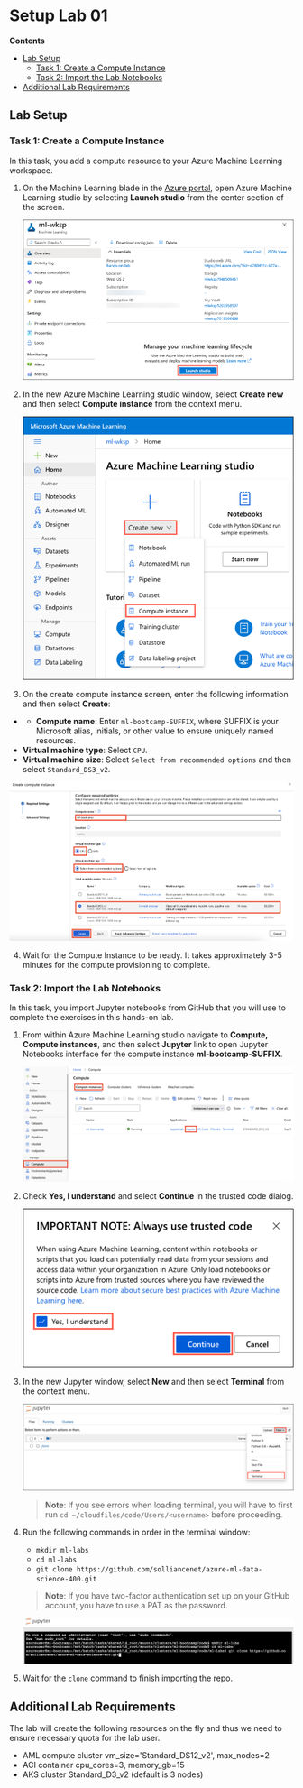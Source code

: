 # Setup Lab 01

**Contents**

<!-- TOC -->

- [Lab Setup](#lab-setup)
   - [Task 1: Create a Compute Instance](#task-1-create-a-compute-instance)
   - [Task 2: Import the Lab Notebooks](#task-2-import-the-lab-notebooks)
- [Additional Lab Requirements](#additional-lab-requirements)

## Lab Setup

### Task 1: Create a Compute Instance

In this task, you add a compute resource to your Azure Machine Learning workspace.

1. On the Machine Learning blade in the [Azure portal](https://portal.azure.com/), open Azure Machine Learning studio by selecting **Launch studio** from the center section of the screen.

   ![The Launch studio button is highlighted on the Machine Learning blade.](media/machine-learning-launch-studio.png "Launch Azure Machine Learning studio")

2. In the new Azure Machine Learning studio window, select **Create new** and then select **Compute instance** from the context menu.

   ![Within Azure Machine Learning studio, Create new is selected and highlighted, and Compute instance is highlighted in the context menu.](media/machine-learning-studio-create-new-compute-instance.png "Create new compute instance")

3. On the create compute instance screen, enter the following information and then select **Create**:

  - - **Compute name**: Enter `ml-bootcamp-SUFFIX`, where SUFFIX is your Microsoft alias, initials, or other value to ensure uniquely named resources.
   - **Virtual machine type**: Select `CPU`.
   - **Virtual machine size**: Select `Select from recommended options` and then select `Standard_DS3_v2`.

   ![On the create compute instance dialog, CPU is selected for the virtual machine type. Select from recommended options is selected under virtual machine size, and Standard_DS3_v2 is selected and highlighted in the recommended virtual machine sizes.](media/machine-learning-studio-create-compute-instance-select-virtual-machine.png "Create Compute Instance")

4. Wait for the Compute Instance to be ready. It takes approximately 3-5 minutes for the compute provisioning to complete.

### Task 2: Import the Lab Notebooks

In this task, you import Jupyter notebooks from GitHub that you will use to complete the exercises in this hands-on lab.

1. From within Azure Machine Learning studio navigate to **Compute, Compute instances**, and then select **Jupyter** link to open Jupyter Notebooks interface for the compute instance **ml-bootcamp-SUFFIX**.

   ![The Jupyter link is highlighted next to the ml-bootcamp-SUFFIX compute instance.](media/ml-workspace-compute-instances.png "Compute instances")

2. Check **Yes, I understand** and select **Continue** in the trusted code dialog.

   ![In the Always use trusted code dialog, Yes, I understand is checked, and the continue button is highlighted.](media/trusted-code-dialog.png "Always use trusted code")

3. In the new Jupyter window, select **New** and then select **Terminal** from the context menu.

   ![In the Jupyter notebooks interface, the New dropdown is selected, and Terminal is highlighted in the context menu.](media/jupyter-new-terminal.png "Open new terminal window")

   > **Note**: If you see errors when loading terminal, you will have to first run `cd ~/cloudfiles/code/Users/<username>` before proceeding.
  
4. Run the following commands in order in the terminal window:

   - `mkdir ml-labs`
   - `cd ml-labs`
   - `git clone https://github.com/solliancenet/azure-ml-data-science-400.git`

   > **Note**: If you have two-factor authentication set up on your GitHub account, you have to use a PAT as the password.

   ![In the Jupyter terminal window, the commands listed above are displayed.](media/jupyter-terminal.png "Import repository")

5. Wait for the `clone` command to finish importing the repo.

## Additional Lab Requirements

The lab will create the following resources on the fly and thus we need to ensure necessary quota for the lab user.

- AML compute cluster vm_size='Standard_DS12_v2', max_nodes=2
- ACI container cpu_cores=3, memory_gb=15
- AKS cluster Standard_D3_v2 (default is 3 nodes)
